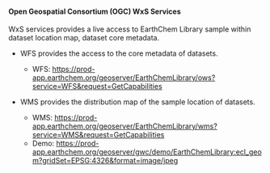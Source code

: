 #### Open Geospatial Consortium (OGC) WxS Services

  WxS services provides a live access to EarthChem Library sample within dataset location map, dataset core metadata.

* WFS provides the access to the core metadata of datasets.
  * WFS: https://prod-app.earthchem.org/geoserver/EarthChemLibrary/ows?service=WFS&request=GetCapabilities
  
* WMS provides the distribution map of the sample location of datasets.
  * WMS: https://prod-app.earthchem.org/geoserver/EarthChemLibrary/wms?service=WMS&request=GetCapabilities
  * Demo: https://prod-app.earthchem.org/geoserver/gwc/demo/EarthChemLibrary:ecl_geom?gridSet=EPSG:4326&format=image/jpeg
